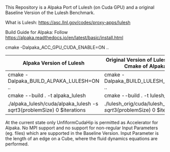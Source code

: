 This Repository is a Alpaka Port of Lulesh (on Cuda GPU) and a original Baseline Version of the Lulesh Benchmark. 

What is Lulesh:
https://asc.llnl.gov/codes/proxy-apps/lulesh

Build Guide for Alpaka:
Follow https://alpaka.readthedocs.io/en/latest/basic/install.html

cmake -Dalpaka_ACC_GPU_CUDA_ENABLE=ON ..

| Alpaka Version of Lulesh | Original Version of Lulesh (using Cmake of Alpaka) |
|----------|----------|
| cmake -Dalpaka_BUILD_ALPAKA_LULESH=ON .. | cmake -Dalpaka_BUILD_LULESH_ORIG=ON .. |
| cmake --build . -t alpaka_lulesh | cmake --build . -t lulesh_orig|
|./alpaka_lulesh/cuda/alpaka_lulesh -s $sqrt3($problemSize) 0 $iterations | ./lulesh_orig/cuda/lulesh_orig -s $sqrt3($problemSize) 0 $iterations |

At the current state only UnfiformCudaHip is permitted as Accelerator for Alpaka.
No MPI support and no support for non-regular Input Parameters (eg. files) which are supported in the Baseline Version.
Input Parameter is the length of an edge on a Cube, where the fluid dynamics equations are performed.

